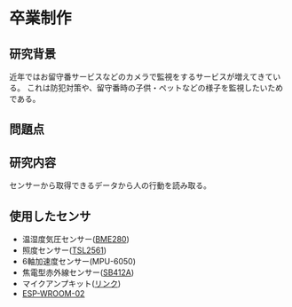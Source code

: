 # 卒業制作
## 研究背景
近年ではお留守番サービスなどのカメラで監視をするサービスが増えてきている。
これは防犯対策や、留守番時の子供・ペットなどの様子を監視したいためである。

## 問題点

## 研究内容
センサーから取得できるデータから人の行動を読み取る。

## 使用したセンサ
- 温湿度気圧センサー([BME280](http://akizukidenshi.com/catalog/g/gK-09421/))
- 照度センサー([TSL2561](http://akizukidenshi.com/catalog/g/gM-08219/))
- 6軸加速度センサー(MPU-6050)
- 焦電型赤外線センサー([SB412A](http://akizukidenshi.com/catalog/g/gM-06835/))
- マイクアンプキット([リンク](http://akizukidenshi.com/catalog/g/gK-05757/))
- [ESP-WROOM-02](http://prod.kyohritsu.com/KP-ESPWROOM02.html)